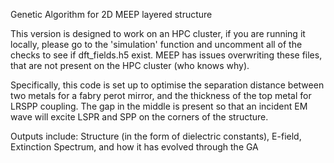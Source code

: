Genetic Algorithm for 2D MEEP layered structure

This version is designed to work on an HPC cluster, if you are running it locally, please go to the 'simulation' function and uncomment all of the checks to see if dft_fields.h5 exist. MEEP has issues overwriting these files, that are not present on the HPC cluster (who knows why).

Specifically, this code is set up to optimise the separation distance between two metals for a fabry perot mirror, and the thickness of the top metal for LRSPP coupling. The gap in the middle is present so that an incident EM wave will excite LSPR and SPP on the corners of the structure. 

Outputs include: Structure (in the form of dielectric constants), E-field, Extinction Spectrum, and how it has evolved through the GA
